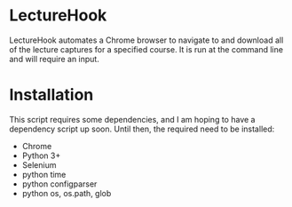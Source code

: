 # LectureHook

LectureHook automates a Chrome browser to navigate to and download all of the lecture captures for a specified course. It is run at the command line and will require an input.

# Installation

This script requires some dependencies, and I am hoping to have a dependency script up soon. Until then, the required need to be installed:

- Chrome
- Python 3+
- Selenium
- python time
- python configparser
- python os, os.path, glob
